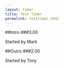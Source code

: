 ```yaml
---
layout: timer
title: Test Timer
permalink: testtimer.html
---
```


<div markdown="1">
##Intro
###3.00

Started by Mark
</div>
<div markdown="1">
##Outro
###2.00

Started by Tony 
</div>
